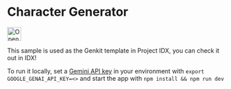 # Character Generator

<!-- markdownlint-disable MD033 -->
<a href="https://idx.google.com/new?template=https%3A%2F%2Fgithub.com%2Ffirebase%2Fgenkit%2Ftree%2Fmain%2Fsamples%2Fjs-character-generator">
  <picture>
    <source
      media="(prefers-color-scheme: dark)"
      srcset="https://cdn.idx.dev/btn/open_dark_32.svg">
    <source
      media="(prefers-color-scheme: light)"
      srcset="https://cdn.idx.dev/btn/open_light_32.svg">
    <img
      height="32"
      alt="Open in IDX"
      src="https://cdn.idx.dev/btn/open_purple_32.svg">
  </picture>
</a>
<!-- markdownlint-enable MD033 -->

This sample is used as the Genkit template in Project IDX, you can check it out in IDX!

To run it locally, set a [Gemini API key](https://aistudio.google.com/app/apikey) in your environment with `export GOOGLE_GENAI_API_KEY=<>` and start the app with `npm install && npm run dev`
